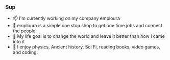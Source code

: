 ### Sup
- 📫 I'm currently working on my company emploura
- 💬 emploura is a simple one stop shop to get one time jobs and connect the people
- 🔭 My life goal is to change the world and leave it better than how I came into it
- 🤔 I enjoy physics, Ancient history, Sci Fi, reading books, video games, and coding.

<!--
**AidenRand/AidenRand** is a ✨ _special_ ✨ repository because its `README.md` (this file) appears on your GitHub profile.

Here are some ideas to get you started:

- 🔭 I’m currently working on ...
- 🌱 I’m currently learning ...
- 👯 I’m looking to collaborate on ...
- 🤔 I’m looking for help with ...
- 💬 Ask me about ...
- 📫 How to reach me: ...
- 😄 Pronouns: ...
- ⚡ Fun fact: ...
-->
